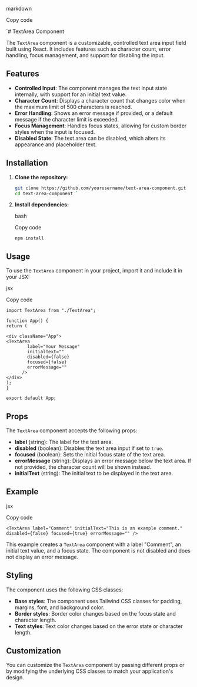 markdown

Copy code

`# TextArea Component

The `TextArea` component is a customizable, controlled text area input field built using React. It includes features such as character count, error handling, focus management, and support for disabling the input.

## Features

- **Controlled Input**: The component manages the text input state internally, with support for an initial text value.
- **Character Count**: Displays a character count that changes color when the maximum limit of 500 characters is reached.
- **Error Handling**: Shows an error message if provided, or a default message if the character limit is exceeded.
- **Focus Management**: Handles focus states, allowing for custom border styles when the input is focused.
- **Disabled State**: The text area can be disabled, which alters its appearance and placeholder text.

## Installation

1. **Clone the repository:**

   ```bash
   git clone https://github.com/yourusername/text-area-component.git
   cd text-area-component `

   ```

1. **Install dependencies:**

   bash

   Copy code

   `npm install`

## Usage

To use the `TextArea` component in your project, import it and include it in your JSX:

jsx

Copy code

```import React from "react";
import TextArea from "./TextArea";

function App() {
return (

<div className="App">
<TextArea
        label="Your Message"
        initialText=""
        disabled={false}
        focused={false}
        errorMessage=""
      />
</div>
);
}

export default App;
```

## Props

The `TextArea` component accepts the following props:

- **label** (string): The label for the text area.
- **disabled** (boolean): Disables the text area input if set to `true`.
- **focused** (boolean): Sets the initial focus state of the text area.
- **errorMessage** (string): Displays an error message below the text area. If not provided, the character count will be shown instead.
- **initialText** (string): The initial text to be displayed in the text area.

## Example

jsx

Copy code

`<TextArea
  label="Comment"
  initialText="This is an example comment."
  disabled={false}
  focused={true}
  errorMessage=""
/>`

This example creates a `TextArea` component with a label "Comment", an initial text value, and a focus state. The component is not disabled and does not display an error message.

## Styling

The component uses the following CSS classes:

- **Base styles**: The component uses Tailwind CSS classes for padding, margins, font, and background color.
- **Border styles**: Border color changes based on the focus state and character length.
- **Text styles**: Text color changes based on the error state or character length.

## Customization

You can customize the `TextArea` component by passing different props or by modifying the underlying CSS classes to match your application's design.
